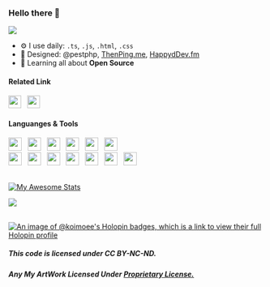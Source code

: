 ### Hello there 👋
   <!-- <a> <img src="https://fypmoon.org/assets/images/1707235825163.png" alt="surname" align="center" height="40%" width="40%"></a> -->
<img src="https://komarev.com/ghpvc/?username=oneofremii&label=Profile%20views:&color=brightgreen">

- ⚙️ I use daily: `.ts`, `.js`, `.html`, `.css`
- 💅 Designed: @pestphp, [ThenPing.me](https://thenping.me), [HappydDev.fm](https://www.happydev.fm)
- 🌱 Learning all about **Open Source**

#### Related Link
<div>
    <a href="https://fypmoon.org"><img src="https://fypmoon.org/assets/favicon/android-chrome-192x192.png" height="25" width="25"></a>
    &nbsp;
    <a href="https://fypmoon.org/me"><img src="https://i.imgur.com/CZU39q2.png" height="25" width="25"></a>
    &nbsp;
</div>

#### Languanges & Tools
<div align="left" >
  <a href="https://aiscripts.com"><img src="https://skillicons.dev/icons?i=postgres" height="26" width="26"></a>
  &nbsp;
  <a href="https://www.mysql.com/"><img src="https://skillicons.dev/icons?i=mysql" height="26" width="26"></a>
  &nbsp;
  <a href="https://kotlinlang.org"><img src="https://skillicons.dev/icons?i=kotlin" height="26" width="26"></a>
  &nbsp;
  <a href="https://www.typescriptlang.org/"><img src="https://skillicons.dev/icons?i=ts" height="26" width="26"></a>
  &nbsp;
  <a href="https://javascript.com"><img src="https://skillicons.dev/icons?i=javascript" height="26" width="26"></a>
  &nbsp;
  <a href="https://nodejs.org"><img src="https://skillicons.dev/icons?i=nodejs" height="26" width="26"></a>
  &nbsp;
 <div>
 <div>
  <a href="https://www.w3schools.com/cs/index.php"><img src="https://skillicons.dev/icons?i=cs" height="26" width="26"></a>
  &nbsp;
  <a href="https://w3.org/html"><img src="https://skillicons.dev/icons?i=html" height="26" width="26"></a>
  &nbsp;
  <a href="https://w3schools.com/css"><img src="https://skillicons.dev/icons?i=css" height="26" width="26"></a>
  &nbsp;
  <a href="https://www.electronjs.org/"><img src="https://skillicons.dev/icons?i=electron" height="26" width="26"></a>
  &nbsp;
  <a href="https://git-scm.com"><img src="https://skillicons.dev/icons?i=git" height="26" width="26"></a>
  &nbsp;
  <a href="https://github.com"><img src="https://skillicons.dev/icons?i=github" height="26" width="26"></a>
  &nbsp;
  <a href="https://code.visualstudio.com"><img src="https://skillicons.dev/icons?i=vscode" height="26" width="26"></a>
  &nbsp;
  </div>
 <br>
    
[![My Awesome Stats](https://awesome-github-stats.azurewebsites.net/user-stats/koimoee?cardType=level&theme=material-palenight&preferLogin=false&Ring=82AAFF&Text=82AAFF&Title=82AAFF&Border=FFFFFF00&Background=FFFFFF00)](https://github.com/koimoee)

   
  <a href="https://fypmoon.org" >
   <img src="https://lanyard.kyrie25.me/api/886971572668219392?waveColor=8B8BFA&waveSpotifyColor=B48EF7&gradient=7E37F9-B48EF7-E568C4&imgStyle=square&idleMessage=Probably%20doing%20something%20else...">
  </a>
  <br>
  <br>

[![An image of @koimoee's Holopin badges, which is a link to view their full Holopin profile](https://holopin.me/koimoee)](https://holopin.io/@koimoee)
    
##### This code is licensed under CC BY-NC-ND.
##### Any My ArtWork Licensed Under [Proprietary License.](https://fypmoon.org/license/pl)
